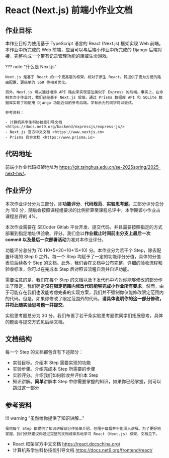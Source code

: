 # React (Next.js) 前端小作业文档

## 作业目标

本作业目标为使用基于 TypeScript 语言的 React (Next.js) 框架实现 Web 前端。本作业中所完成的 Web 前端，应当可以与后端小作业中所完成的 Django 后端对接，完整构成一个带有记录管理功能的康威生命游戏。

??? note "什么是 Next.js"

    Next.js 是基于 React 的一个更高层的框架，相对于原生 React，其提供了更为方便的路由配置、更简单的 SSR 等相关优化。

    另外，Next.js 可以通过增添 API 路由来实现语法类似于 Express 的后端。事实上，在命制本次小作业时，我们已经基于 Next.js 后端，通过 Prisma 数据库 API 和 SQLite 数据库实现了和使用 Django 功能近似的参考后端。学有余力的同学可以尝试。

    参考资料：

    - 计算机系学生科协技能引导文档 <https://docs.net9.org/backend/expressjs/express-js/>
    - Next.js 官方中文文档 <https://www.nextjs.cn>
    - Prisma 官方文档 <https://www.prisma.io>

## 代码地址

前端小作业代码框架地址为 <https://git.tsinghua.edu.cn/se-2025spring/2025-next-hw/>。

## 作业评分

本次作业评分分为三部分，即**功能评分**、**代码规范**、**实验思考题**。三部分评分总分为 100 分，随后会按照课程组要求的比例折算至课程总评中，本学期该小作业占课程总评的 4%。

本次作业需要在 SECoder Gitlab 平台开发、提交代码，并且需要按照指定的方式部署到指定地址供验收、评分。我们会以**作业截止时间前主分支上最后一次 commit 以及最后一次部署活动**为准对本作业评分。

功能评分总分为 70 (10+5+20+10+15+10) 分。本作业分为若干个 Step，除去配置环境的 Step 0 之外，每一个 Step 均赋予了一定的功能评分分值，具体的分值表见后续各个 Step 的文档。此外，我们会在文档中公布完整、详细的验收流程和验收标准，你可以在完成本 Step 后对照该流程自测并自评功能。

需要注意的是，我们在每个 Step 的文档以及下发代码中均对你能够修改的部分作出了限定，我们确定**仅在限定范围内修改代码能够完成小作业所有要求**。然而，由于可能存在我们也没能考虑完备的实现方案，我们并不强制你仅能修改限定范围内的代码。但是，如果你修改了限定范围外的代码，**请具体说明你的这一部分修改，并将此随实验思考题一并提交**。

实验思考题总分为 30 分。我们布置了若干条实验思考题供同学们拓展思考，具体的题面与提交方式见后续文档。

## 文档结构

每一个 Step 的文档都包含有下述部分：

- 实验目标。介绍本 Step 需要实现的功能
- 实验步骤。介绍完成本 Step 所需要的步骤
- 实验评分。介绍我们如何验收并评价本 Step
- 知识讲解。**简单**讲解本 Step 中你需要掌握的知识，如果你已经掌握，则可以跳过这一部分

## 参考资料

!!! warning "虽然给你提供了知识讲解..."

    虽然每个 Step 都提供了知识讲解部分作简单介绍，但限于篇幅并不能深入讲解。为了更好地掌握，我们依然建议你通过完整的文档成体系地学习 React (Next.js) 框架，文档见下。

- React 框架官方中文文档 <https://react.docschina.org/>
- 计算机系学生科协技能引导文档 <https://docs.net9.org/frontend/react/>
